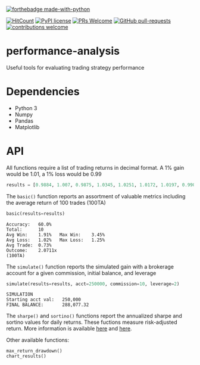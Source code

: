 [![forthebadge made-with-python](http://ForTheBadge.com/images/badges/made-with-python.svg)](https://www.python.org/)

[![HitCount](http://hits.dwyl.io/cnaimo/compile-me.svg)](http://hits.dwyl.io/cnaimo/perfomance-analysis) [![PyPI license](https://img.shields.io/pypi/l/ansicolortags.svg)](https://pypi.python.org/pypi/ansicolortags/) [![PRs Welcome](https://img.shields.io/badge/PRs-welcome-brightgreen.svg?style=flat-square)](http://makeapullrequest.com) [![GitHub pull-requests](https://img.shields.io/github/issues-pr/Naereen/StrapDown.js.svg)](https://GitHub.com/Naereen/StrapDown.js/pull/) [![contributions welcome](https://img.shields.io/badge/contributions-welcome-brightgreen.svg?style=flat)](https://github.com/dwyl/esta/issues)  
# performance-analysis
Useful tools for evaluating trading strategy performance

# Dependencies

* Python 3
* Numpy
* Pandas
* Matplotlib

# API
All functions require a list of trading returns in decimal format. A 1% gain would be 1.01, a 1% loss would be 0.99

```python
results = [0.9884, 1.007, 0.9875, 1.0345, 1.0251, 1.0172, 1.0197, 0.9902, 0.9932, 1.0113]
```

The ```basic()``` function reports an assortment of valuable metrics including the average return of 100 trades (100TA)

```python
basic(results=results)
```
```
Accuracy:	60.0% 
Total:		10
Avg Win:	1.91%	Max Win:	3.45%
Avg Loss:	1.02%	Max Loss:	1.25%
Avg Trade:	0.73%
Outcome:	2.0711x
(100TA)
```

The ```simulate()``` function reports the simulated gain with a brokerage account for a given commission, initial balance, 
and leverage

```python
simulate(results=results, acct=250000, commission=10, leverage=2)
```
```
SIMULATION
Starting acct val:	 250,000
FINAL BALANCE:		 288,077.32
```

The ```sharpe()``` and ```sortino()``` functions report the annualized sharpe and sortino values for daily returns. These fuctions measure risk-adjusted return. More information is available [here](https://en.wikipedia.org/wiki/Sharpe_ratio) and [here](https://en.wikipedia.org/wiki/Sortino_ratio).

Other available functions:

```
max_return_drawdown()
chart_results()
```

